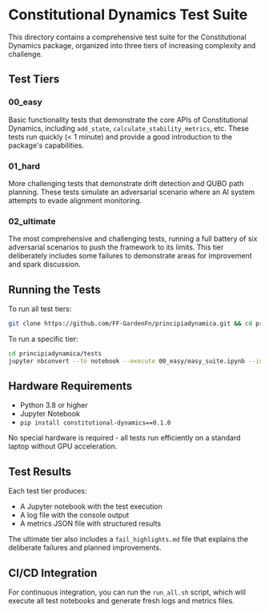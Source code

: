 # Constitutional Dynamics Test Suite

This directory contains a comprehensive test suite for the Constitutional Dynamics package, organized into three tiers of increasing complexity and challenge.

## Test Tiers

### 00_easy
Basic functionality tests that demonstrate the core APIs of Constitutional Dynamics, including `add_state`, `calculate_stability_metrics`, etc. These tests run quickly (< 1 minute) and provide a good introduction to the package's capabilities.

### 01_hard
More challenging tests that demonstrate drift detection and QUBO path planning. These tests simulate an adversarial scenario where an AI system attempts to evade alignment monitoring.

### 02_ultimate
The most comprehensive and challenging tests, running a full battery of six adversarial scenarios to push the framework to its limits. This tier deliberately includes some failures to demonstrate areas for improvement and spark discussion.

## Running the Tests

To run all test tiers:

```bash
git clone https://github.com/FF-GardenFn/principiadynamica.git && cd principiadynamica/tests && bash run_all.sh
```

To run a specific tier:

```bash
cd principiadynamica/tests
jupyter nbconvert --to notebook --execute 00_easy/easy_suite.ipynb --inplace
```

## Hardware Requirements

- Python 3.8 or higher
- Jupyter Notebook
- `pip install constitutional-dynamics==0.1.0`

No special hardware is required - all tests run efficiently on a standard laptop without GPU acceleration.

## Test Results

Each test tier produces:
- A Jupyter notebook with the test execution
- A log file with the console output
- A metrics JSON file with structured results

The ultimate tier also includes a `fail_highlights.md` file that explains the deliberate failures and planned improvements.

## CI/CD Integration

For continuous integration, you can run the `run_all.sh` script, which will execute all test notebooks and generate fresh logs and metrics files.